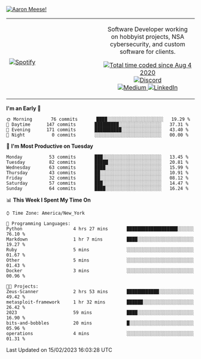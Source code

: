 [![Aaron Meese!](https://user-images.githubusercontent.com/17814535/88975338-a2aabf00-d27f-11ea-963f-8a19608716b4.png)](https://github.com/ajmeese7/readme-ascii "README ASCII")

<!-- Modified from project here: https://github.com/novatorem/novatorem -->
<table width="100%">
  <tr>
  <td width="50%">

&nbsp; <br> [![Spotify](https://ajmeese7.vercel.app/api/spotify)](https://open.spotify.com/user/ajmeese)

  </td>
  <td width="50%">
    <p align="center">
    Software Developer working on hobbyist projects, NSA cybersecurity, and custom software for clients.
    </p>
    <p align="center">
      <a href="https://wakatime.com/@f726891d-3b02-46cd-9b60-e8c59f9e2b14">
        <img src="https://wakatime.com/badge/user/f726891d-3b02-46cd-9b60-e8c59f9e2b14.svg" alt="Total time coded since Aug 4 2020" title="WakaTime" />
      </a>
      <a href="http://link.aaronmeese.com/discord">
        <img src="https://img.shields.io/badge/discord-ajmeese7%234835-369?style=flat-square&logo=discord&logoColor=white&color=purple" alt="Discord" title="Discord">
      </a>
      <br />
      <a href="https://link.aaronmeese.com/medium">
        <img src="https://img.shields.io/badge/medium-ajmeese7-1DB954?style=flat-square&logo=medium&logoColor=white" alt="Medium" title="Medium">
      </a>
      <a href="https://link.aaronmeese.com/linkedin">
        <img src="https://img.shields.io/badge/linkedIn-aaronmeese-1DB954?style=flat-square&logo=linkedin&logoColor=white&color=blue" alt="LinkedIn" title="LinkedIn">
      </a>
    </p>
  </td>

</table>

[//]: <> (The `&nbsp;` is to have Aphelion take up more space)

<!--START_SECTION:waka-->
**I'm an Early 🐤** 

```text
🌞 Morning       76 commits       ████░░░░░░░░░░░░░░░░░░░░░   19.29 % 
🌆 Daytime      147 commits       █████████░░░░░░░░░░░░░░░░   37.31 % 
🌃 Evening      171 commits       ██████████░░░░░░░░░░░░░░░   43.40 % 
🌙 Night          0 commits       ░░░░░░░░░░░░░░░░░░░░░░░░░   00.00 % 

```
📅 **I'm Most Productive on Tuesday** 

```text
Monday          53 commits       ███░░░░░░░░░░░░░░░░░░░░░░   13.45 % 
Tuesday         82 commits       █████░░░░░░░░░░░░░░░░░░░░   20.81 % 
Wednesday       63 commits       ████░░░░░░░░░░░░░░░░░░░░░   15.99 % 
Thursday        43 commits       ██░░░░░░░░░░░░░░░░░░░░░░░   10.91 % 
Friday          32 commits       ██░░░░░░░░░░░░░░░░░░░░░░░   08.12 % 
Saturday        57 commits       ███░░░░░░░░░░░░░░░░░░░░░░   14.47 % 
Sunday          64 commits       ████░░░░░░░░░░░░░░░░░░░░░   16.24 % 

```


📊 **This Week I Spent My Time On** 

```text
⌚︎ Time Zone: America/New_York

💬 Programming Languages: 
Python                   4 hrs 27 mins       ███████████████████░░░░░░   76.10 % 
Markdown                 1 hr 7 mins         ████░░░░░░░░░░░░░░░░░░░░░   19.27 % 
Ruby                     5 mins              ░░░░░░░░░░░░░░░░░░░░░░░░░   01.67 % 
Other                    5 mins              ░░░░░░░░░░░░░░░░░░░░░░░░░   01.43 % 
Docker                   3 mins              ░░░░░░░░░░░░░░░░░░░░░░░░░   00.96 % 

🐱‍💻 Projects: 
Zeus-Scanner             2 hrs 53 mins       ████████████░░░░░░░░░░░░░   49.42 % 
metasploit-framework     1 hr 32 mins        ██████░░░░░░░░░░░░░░░░░░░   26.42 % 
2023                     59 mins             ████░░░░░░░░░░░░░░░░░░░░░   16.90 % 
bits-and-bobbles         20 mins             █░░░░░░░░░░░░░░░░░░░░░░░░   05.96 % 
operations               4 mins              ░░░░░░░░░░░░░░░░░░░░░░░░░   01.31 % 

```


 Last Updated on 15/02/2023 16:03:28 UTC
<!--END_SECTION:waka-->
